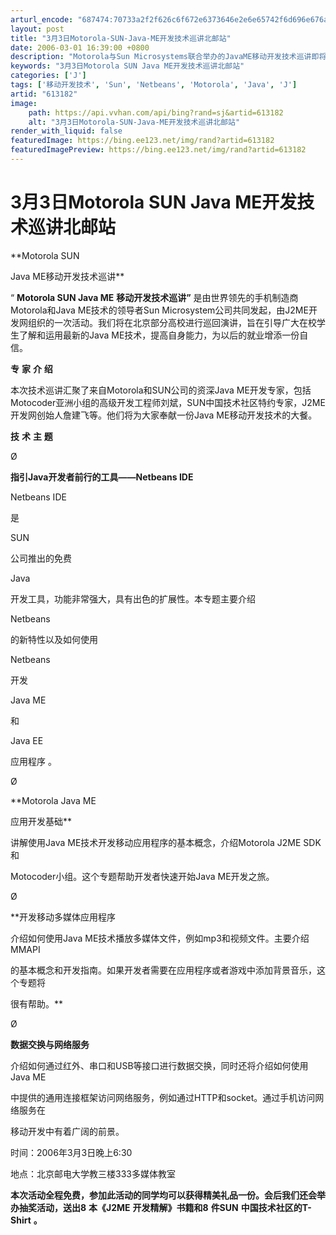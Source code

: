 ```yaml
---
arturl_encode: "687474:70733a2f2f626c6f672e6373646e2e6e65742f6d696e676a61:76612f61727469636c652f64657461696c732f363133313832"
layout: post
title: "3月3日Motorola-SUN-Java-ME开发技术巡讲北邮站"
date: 2006-03-01 16:39:00 +0800
description: "Motorola与Sun Microsystems联合举办的JavaME移动开发技术巡讲即将在北京邮"
keywords: "3月3日Motorola SUN Java ME开发技术巡讲北邮站"
categories: ['J']
tags: ['移动开发技术', 'Sun', 'Netbeans', 'Motorola', 'Java', 'J']
artid: "613182"
image:
    path: https://api.vvhan.com/api/bing?rand=sj&artid=613182
    alt: "3月3日Motorola-SUN-Java-ME开发技术巡讲北邮站"
render_with_liquid: false
featuredImage: https://bing.ee123.net/img/rand?artid=613182
featuredImagePreview: https://bing.ee123.net/img/rand?artid=613182
---
```


# 3月3日Motorola SUN Java ME开发技术巡讲北邮站

**Motorola SUN
  
Java ME移动开发技术巡讲**

“
**Motorola SUN Java ME**
**移动开发技术巡讲”**
是由世界领先的手机制造商Motorola和Java ME技术的领导者Sun Microsystem公司共同发起，由J2ME开发网组织的一次活动。我们将在北京部分高校进行巡回演讲，旨在引导广大在校学生了解和运用最新的Java ME技术，提高自身能力，为以后的就业增添一份自信。

**专**
**家**
**介**
**绍**

本次技术巡讲汇聚了来自Motorola和SUN公司的资深Java ME开发专家，包括Motocoder亚洲小组的高级开发工程师刘斌，SUN中国技术社区特约专家，J2ME开发网创始人詹建飞等。他们将为大家奉献一份Java ME移动开发技术的大餐。

**技**
**术**
**主**
**题**

Ø

**指引Java开发者前行的工具——Netbeans IDE**

Netbeans IDE

是

SUN

公司推出的免费

Java

开发工具，功能非常强大，具有出色的扩展性。本专题主要介绍

Netbeans

的新特性以及如何使用

Netbeans

开发

Java ME

和

Java EE

应用程序
。

Ø

**Motorola Java ME

应用开发基础**

讲解使用Java ME技术开发移动应用程序的基本概念，介绍Motorola J2ME SDK和

Motocoder小组。这个专题帮助开发者快速开始Java ME开发之旅。

Ø


**开发移动多媒体应用程序
  

介绍如何使用Java ME技术播放多媒体文件，例如mp3和视频文件。主要介绍MMAPI

的基本概念和开发指南。如果开发者需要在应用程序或者游戏中添加背景音乐，这个专题将

很有帮助。**

Ø



**数据交换与网络服务**
  

介绍如何通过红外、串口和USB等接口进行数据交换，同时还将介绍如何使用Java ME

中提供的通用连接框架访问网络服务，例如通过HTTP和socket。通过手机访问网络服务在

移动开发中有着广阔的前景。

时间：2006年3月3日晚上6:30

地点：北京邮电大学教三楼333多媒体教室

**本次活动全程免费，参加此活动的同学均可以获得精美礼品一份。会后我们还会举办抽奖活动，送出8**
**本《J2ME**
**开发精解》书籍和8**
**件SUN**
**中国技术社区的T-Shirt**
**。**